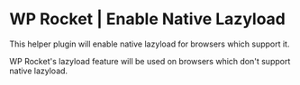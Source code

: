 # WP Rocket | Enable Native Lazyload

This helper plugin will enable native lazyload for browsers which support it.

WP Rocket's lazyload feature will be used on browsers which don't support native lazyload.